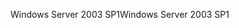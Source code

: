 <span data-ttu-id="80678-101">Windows Server 2003 SP1</span><span class="sxs-lookup"><span data-stu-id="80678-101">Windows Server 2003 SP1</span></span>
